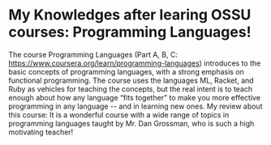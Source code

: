 # My Knowledges after learing OSSU courses: Programming Languages!
The course Programming Languages (Part A, B, C: https://www.coursera.org/learn/programming-languages) introduces to the basic concepts of programming languages, with a strong emphasis on functional programming. The course uses the languages ML, Racket, and Ruby as vehicles for teaching the concepts, but the real intent is to teach enough about how any language “fits together” to make you more effective programming in any language -- and in learning new ones.
My review about this course: It is a wonderful course with a wide range of topics in programming languages taught by Mr. Dan Grossman, who is such a high motivating teacher! 
